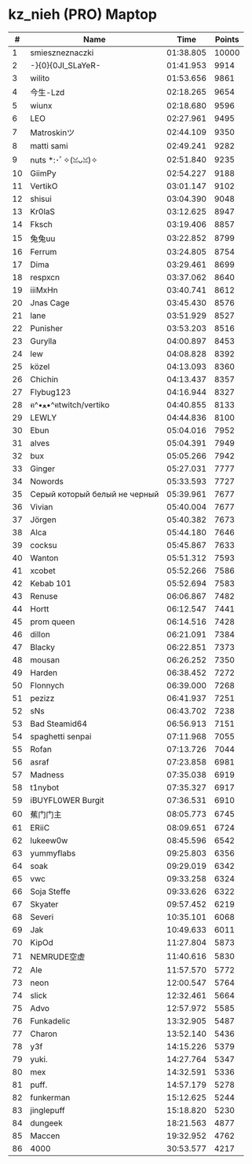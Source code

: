 # kz_nieh (PRO) Maptop

|  # | Name | Time | Points |
|-------------- | -------------- | -------------- | -------------- | 
| 1 | smieszneznaczki | 01:38.805 | 10000 | 
| 2 | -}{0}{0JI_SLaYeR- | 01:41.953 | 9914 | 
| 3 | wilito | 01:53.656 | 9861 | 
| 4 | 今生-Lzd | 02:18.265 | 9654 | 
| 5 | wiunx | 02:18.680 | 9596 | 
| 6 | LEO | 02:27.961 | 9495 | 
| 7 | Matroskinツ | 02:44.109 | 9350 | 
| 8 | matti sami | 02:49.241 | 9282 | 
| 9 | nuts *:･ﾟ✧(ꈍᴗꈍ)✧ | 02:51.840 | 9235 | 
| 10 | GiimPy | 02:54.227 | 9188 | 
| 11 | VertikO | 03:01.147 | 9102 | 
| 12 | shisui | 03:04.390 | 9048 | 
| 13 | Kr0laS | 03:12.625 | 8947 | 
| 14 | Fksch | 03:19.406 | 8857 | 
| 15 | 兔兔uu | 03:22.852 | 8799 | 
| 16 | Ferrum | 03:24.805 | 8754 | 
| 17 | Dima | 03:29.461 | 8699 | 
| 18 | respxcn | 03:37.062 | 8640 | 
| 19 | iiiMxHn | 03:40.741 | 8612 | 
| 20 | Jnas Cage | 03:45.430 | 8576 | 
| 21 | lane | 03:51.929 | 8527 | 
| 22 | Punisher | 03:53.203 | 8516 | 
| 23 | Gurylla | 04:00.897 | 8453 | 
| 24 | lew | 04:08.828 | 8392 | 
| 25 | közel | 04:13.093 | 8360 | 
| 26 | Chichin | 04:13.437 | 8357 | 
| 27 | Flybug123 | 04:16.944 | 8327 | 
| 28 | ฅ^•ﻌ•^ฅtwitch/vertiko | 04:40.855 | 8133 | 
| 29 | LEWLY | 04:44.836 | 8100 | 
| 30 | Ebun | 05:04.016 | 7952 | 
| 31 | alves | 05:04.391 | 7949 | 
| 32 | bux | 05:05.266 | 7942 | 
| 33 | Ginger | 05:27.031 | 7777 | 
| 34 | Nowords | 05:33.593 | 7727 | 
| 35 | Серый который белый не черный | 05:39.961 | 7677 | 
| 36 | Vivian | 05:40.004 | 7677 | 
| 37 | Jörgen | 05:40.382 | 7673 | 
| 38 | Alca | 05:44.180 | 7646 | 
| 39 | cocksu | 05:45.867 | 7633 | 
| 40 | Wanton | 05:51.312 | 7593 | 
| 41 | xcobet | 05:52.266 | 7586 | 
| 42 | Kebab 101 | 05:52.694 | 7583 | 
| 43 | Renuse | 06:06.867 | 7482 | 
| 44 | Hortt | 06:12.547 | 7441 | 
| 45 | prom queen | 06:14.516 | 7428 | 
| 46 | dillon | 06:21.091 | 7384 | 
| 47 | Blacky | 06:22.851 | 7373 | 
| 48 | mousan | 06:26.252 | 7350 | 
| 49 | Harden | 06:38.452 | 7272 | 
| 50 | Flonnych | 06:39.000 | 7268 | 
| 51 | pezizz | 06:41.937 | 7251 | 
| 52 | sNs | 06:43.702 | 7238 | 
| 53 | Bad Steamid64 | 06:56.913 | 7151 | 
| 54 | spaghetti senpai | 07:11.968 | 7055 | 
| 55 | Rofan | 07:13.726 | 7044 | 
| 56 | asraf | 07:23.858 | 6981 | 
| 57 | Madness | 07:35.038 | 6919 | 
| 58 | t1nybot | 07:35.327 | 6917 | 
| 59 | iBUYFL0WER Burgit | 07:36.531 | 6910 | 
| 60 | 蕉门门主 | 08:05.773 | 6745 | 
| 61 | ERiiC | 08:09.651 | 6724 | 
| 62 | lukeew0w | 08:45.596 | 6542 | 
| 63 | yummyflabs | 09:25.803 | 6356 | 
| 64 | soak | 09:29.019 | 6342 | 
| 65 | vwc | 09:33.258 | 6324 | 
| 66 | Soja Steffe | 09:33.626 | 6322 | 
| 67 | Skyater | 09:57.452 | 6219 | 
| 68 | Severi | 10:35.101 | 6068 | 
| 69 | Jak | 10:49.633 | 6011 | 
| 70 | KipOd | 11:27.804 | 5873 | 
| 71 | NEMRUDE空虚 | 11:40.616 | 5830 | 
| 72 | Ale | 11:57.570 | 5772 | 
| 73 | neon | 12:00.547 | 5764 | 
| 74 | slick | 12:32.461 | 5664 | 
| 75 | Advo | 12:57.972 | 5585 | 
| 76 | Funkadelic | 13:32.905 | 5487 | 
| 77 | Charon | 13:52.140 | 5436 | 
| 78 | y3f | 14:15.226 | 5379 | 
| 79 | yuki. | 14:27.764 | 5347 | 
| 80 | mex | 14:32.591 | 5336 | 
| 81 | puff. | 14:57.179 | 5278 | 
| 82 | funkerman | 15:12.625 | 5244 | 
| 83 | jinglepuff | 15:18.820 | 5230 | 
| 84 | dungeek | 18:21.563 | 4877 | 
| 85 | Maccen | 19:32.952 | 4762 | 
| 86 | 4000 | 30:53.577 | 4217 | 

